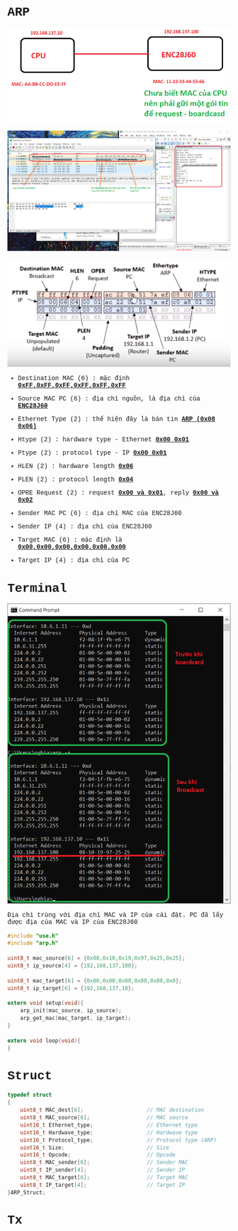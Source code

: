 
<span style="font-family: Courier New;">

# ARP

![image info](./Image/arp_request.png)

![image info](./Image/arp.png)

![image info](./Image/frame.png)

+ Destination MAC (6) : mặc định <ins>**0xFF,0xFF,0xFF,0xFF,0xFF,0xFF**</ins>

+ Source MAC PC (6) : địa chỉ nguồn, là địa chỉ của <ins>**ENC28J60**</ins>

+ Ethernet Type (2) : thể hiện đây là bản tin <ins>**ARP (0x08 0x06)**</ins>

+ Htype (2) : hardware type -  Ethernet <ins>**0x00 0x01**</ins> 

+ Ptype (2) : protocol type - IP <ins>**0x00 0x01**</ins> 

+ HLEN (2) : hardware length <ins>**0x06**</ins>

+ PLEN (2) : protocol length <ins>**0x04**</ins>

+ OPRE Request (2) : request <ins>**0x00 và 0x01**</ins>, reply <ins>**0x00 và 0x02**</ins>

+ Sender MAC PC (6) : địa chỉ MAC của ENC28J60

+ Sender IP (4) : địa chỉ của ENC28J60

+ Target MAC (6) : mặc định là <ins>**0x00,0x00,0x00,0x00,0x00,0x00**</ins>

+ Target IP (4) : địa chỉ của PC

# Terminal

![image info](./Image/terminal.png)

Địa chỉ trùng với địa chỉ MAC và IP của cài đặt. PC đã lấy được địa của MAC và IP của ENC28J60

```c
#include "use.h"
#include "arp.h"

uint8_t mac_source[6] = {0x08,0x10,0x19,0x97,0x25,0x25};
uint8_t ip_source[4] = {192,168,137,100};

uint8_t mac_target[6] = {0x00,0x00,0x00,0x00,0x00,0x0};
uint8_t ip_target[6] = {192,168,137,10};

extern void setup(void){
	arp_init(mac_source, ip_source);
	arp_get_mac(mac_target, ip_target);
}

extern void loop(void){
}
```


# Struct

```c
typedef struct
{
	uint8_t MAC_dest[6];             		// MAC destination
	uint8_t MAC_source[6];                  // MAC source
	uint16_t Ethernet_type;                 // Ethernet type
	uint16_t Hardwave_type;                 // Hardwave type
	uint16_t Protocol_type;                 // Protocol type (ARP)
	uint16_t Size;                          // Size
	uint16_t Opcode;                        // Opcode
	uint8_t MAC_sender[6];                  // Sender MAC
	uint8_t IP_sender[4];                   // Sender IP
	uint8_t MAC_target[6];                  // Target MAC
	uint8_t IP_target[4];                   // Target IP
}ARP_Struct;
```

# Tx

</span>